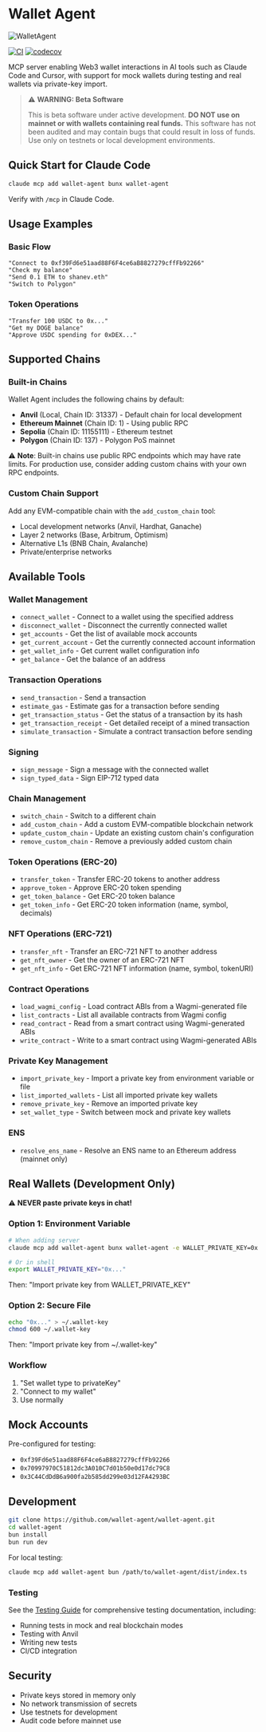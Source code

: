 # Wallet Agent

![WalletAgent](https://wallet-agent.ai/og-image.png)

[![CI](https://github.com/wallet-agent/wallet-agent/actions/workflows/ci.yml/badge.svg)](https://github.com/wallet-agent/wallet-agent/actions/workflows/ci.yml)
[![codecov](https://codecov.io/gh/wallet-agent/wallet-agent/graph/badge.svg)](https://codecov.io/gh/wallet-agent/wallet-agent)

MCP server enabling Web3 wallet interactions in AI tools such as Claude Code and Cursor, with support for mock wallets during testing and real wallets via private-key import.

> ⚠️ **WARNING: Beta Software** 
> 
> This is beta software under active development. **DO NOT use on mainnet or with wallets containing real funds.** This software has not been audited and may contain bugs that could result in loss of funds. Use only on testnets or local development environments.

## Quick Start for Claude Code

```bash
claude mcp add wallet-agent bunx wallet-agent
```

Verify with `/mcp` in Claude Code.

## Usage Examples

### Basic Flow
```
"Connect to 0xf39Fd6e51aad88F6F4ce6aB8827279cffFb92266"
"Check my balance"
"Send 0.1 ETH to shanev.eth"
"Switch to Polygon"
```

### Token Operations
```
"Transfer 100 USDC to 0x..."
"Get my DOGE balance"
"Approve USDC spending for 0xDEX..."
```

## Supported Chains

### Built-in Chains
Wallet Agent includes the following chains by default:
- **Anvil** (Local, Chain ID: 31337) - Default chain for local development
- **Ethereum Mainnet** (Chain ID: 1) - Using public RPC
- **Sepolia** (Chain ID: 11155111) - Ethereum testnet
- **Polygon** (Chain ID: 137) - Polygon PoS mainnet

⚠️ **Note**: Built-in chains use public RPC endpoints which may have rate limits. For production use, consider adding custom chains with your own RPC endpoints.

### Custom Chain Support
Add any EVM-compatible chain with the `add_custom_chain` tool:
- Local development networks (Anvil, Hardhat, Ganache)
- Layer 2 networks (Base, Arbitrum, Optimism)
- Alternative L1s (BNB Chain, Avalanche)
- Private/enterprise networks

## Available Tools

### Wallet Management
- `connect_wallet` - Connect to a wallet using the specified address
- `disconnect_wallet` - Disconnect the currently connected wallet
- `get_accounts` - Get the list of available mock accounts
- `get_current_account` - Get the currently connected account information
- `get_wallet_info` - Get current wallet configuration info
- `get_balance` - Get the balance of an address

### Transaction Operations
- `send_transaction` - Send a transaction
- `estimate_gas` - Estimate gas for a transaction before sending
- `get_transaction_status` - Get the status of a transaction by its hash
- `get_transaction_receipt` - Get detailed receipt of a mined transaction
- `simulate_transaction` - Simulate a contract transaction before sending

### Signing
- `sign_message` - Sign a message with the connected wallet
- `sign_typed_data` - Sign EIP-712 typed data

### Chain Management
- `switch_chain` - Switch to a different chain
- `add_custom_chain` - Add a custom EVM-compatible blockchain network
- `update_custom_chain` - Update an existing custom chain's configuration
- `remove_custom_chain` - Remove a previously added custom chain

### Token Operations (ERC-20)
- `transfer_token` - Transfer ERC-20 tokens to another address
- `approve_token` - Approve ERC-20 token spending
- `get_token_balance` - Get ERC-20 token balance
- `get_token_info` - Get ERC-20 token information (name, symbol, decimals)

### NFT Operations (ERC-721)
- `transfer_nft` - Transfer an ERC-721 NFT to another address
- `get_nft_owner` - Get the owner of an ERC-721 NFT
- `get_nft_info` - Get ERC-721 NFT information (name, symbol, tokenURI)

### Contract Operations
- `load_wagmi_config` - Load contract ABIs from a Wagmi-generated file
- `list_contracts` - List all available contracts from Wagmi config
- `read_contract` - Read from a smart contract using Wagmi-generated ABIs
- `write_contract` - Write to a smart contract using Wagmi-generated ABIs

### Private Key Management
- `import_private_key` - Import a private key from environment variable or file
- `list_imported_wallets` - List all imported private key wallets
- `remove_private_key` - Remove an imported private key
- `set_wallet_type` - Switch between mock and private key wallets

### ENS
- `resolve_ens_name` - Resolve an ENS name to an Ethereum address (mainnet only)

## Real Wallets (Development Only)

⚠️ **NEVER paste private keys in chat!**

### Option 1: Environment Variable
```bash
# When adding server
claude mcp add wallet-agent bunx wallet-agent -e WALLET_PRIVATE_KEY=0x...

# Or in shell
export WALLET_PRIVATE_KEY="0x..."
```
Then: "Import private key from WALLET_PRIVATE_KEY"

### Option 2: Secure File
```bash
echo "0x..." > ~/.wallet-key
chmod 600 ~/.wallet-key
```
Then: "Import private key from ~/.wallet-key"

### Workflow
1. "Set wallet type to privateKey"
2. "Connect to my wallet"
3. Use normally

## Mock Accounts

Pre-configured for testing:
- `0xf39Fd6e51aad88F6F4ce6aB8827279cffFb92266`
- `0x70997970C51812dc3A010C7d01b50e0d17dc79C8`
- `0x3C44CdDdB6a900fa2b585dd299e03d12FA4293BC`

## Development

```bash
git clone https://github.com/wallet-agent/wallet-agent.git
cd wallet-agent
bun install
bun run dev
```

For local testing:
```bash
claude mcp add wallet-agent bun /path/to/wallet-agent/dist/index.ts
```

### Testing

See the [Testing Guide](test/README.md) for comprehensive testing documentation, including:
- Running tests in mock and real blockchain modes
- Testing with Anvil
- Writing new tests
- CI/CD integration

## Security

- Private keys stored in memory only
- No network transmission of secrets
- Use testnets for development
- Audit code before mainnet use
